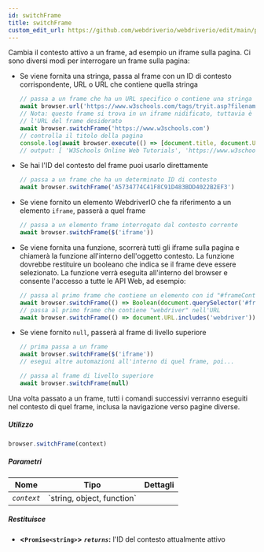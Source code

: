 ```yaml
---
id: switchFrame
title: switchFrame
custom_edit_url: https://github.com/webdriverio/webdriverio/edit/main/packages/webdriverio/src/commands/browser/switchFrame.ts
---
```


Cambia il contesto attivo a un frame, ad esempio un iframe sulla pagina. Ci sono diversi modi per interrogare un frame
sulla pagina:

  - Se viene fornita una stringa, passa al frame con un ID di contesto corrispondente, URL o URL che contiene quella stringa
    ```ts
    // passa a un frame che ha un URL specifico o contiene una stringa nell'URL
    await browser.url('https://www.w3schools.com/tags/tryit.asp?filename=tryhtml_iframe')
    // Nota: questo frame si trova in un iframe nidificato, tuttavia è necessario fornire solo
    // l'URL del frame desiderato
    await browser.switchFrame('https://www.w3schools.com')
    // controlla il titolo della pagina
    console.log(await browser.execute(() => [document.title, document.URL]))
    // output: [ 'W3Schools Online Web Tutorials', 'https://www.w3schools.com/' ]
    ```

  - Se hai l'ID del contesto del frame puoi usarlo direttamente
    ```ts
    // passa a un frame che ha un determinato ID di contesto
    await browser.switchFrame('A5734774C41F8C91D483BDD4022B2EF3')
    ```

  - Se viene fornito un elemento WebdriverIO che fa riferimento a un elemento `iframe`, passerà a quel frame
    ```ts
    // passa a un elemento frame interrogato dal contesto corrente
    await browser.switchFrame($('iframe'))
    ```

  - Se viene fornita una funzione, scorrerà tutti gli iframe sulla pagina e chiamerà la funzione all'interno dell'oggetto
    contesto. La funzione dovrebbe restituire un booleano che indica se il frame deve essere selezionato. La funzione
    verrà eseguita all'interno del browser e consente l'accesso a tutte le API Web, ad esempio:
    ```ts
    // passa al primo frame che contiene un elemento con id "#frameContent"
    await browser.switchFrame(() => Boolean(document.querySelector('#frameContent')))
    // passa al primo frame che contiene "webdriver" nell'URL
    await browser.switchFrame(() => document.URL.includes('webdriver'))
    ```

  - Se viene fornito `null`, passerà al frame di livello superiore
    ```ts
    // prima passa a un frame
    await browser.switchFrame($('iframe'))
    // esegui altre automazioni all'interno di quel frame, poi...

    // passa al frame di livello superiore
    await browser.switchFrame(null)
    ```

Una volta passato a un frame, tutti i comandi successivi verranno eseguiti nel contesto di quel frame,
inclusa la navigazione verso pagine diverse.

##### Utilizzo

```js
browser.switchFrame(context)
```

##### Parametri

<table>
  <thead>
    <tr>
      <th>Nome</th><th>Tipo</th><th>Dettagli</th>
    </tr>
  </thead>
  <tbody>
    <tr>
      <td><code><var>context</var></code></td>
      <td>`string, object, function`</td>
      <td></td>
    </tr>
  </tbody>
</table>

##### Restituisce

- **&lt;`Promise<string>`&gt;**
            **<code><var>returns</var></code>:**  l'ID del contesto attualmente attivo